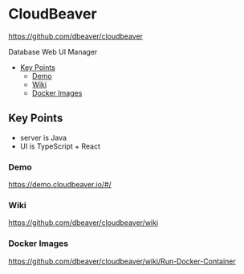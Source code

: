 # CloudBeaver

<https://github.com/dbeaver/cloudbeaver>

Database Web UI Manager

<!-- INDEX_START -->

- [Key Points](#key-points)
  - [Demo](#demo)
  - [Wiki](#wiki)
  - [Docker Images](#docker-images)

<!-- INDEX_END -->

## Key Points

- server is Java
- UI is TypeScript + React

### Demo

https://demo.cloudbeaver.io/#/

### Wiki

https://github.com/dbeaver/cloudbeaver/wiki

### Docker Images

https://github.com/dbeaver/cloudbeaver/wiki/Run-Docker-Container
